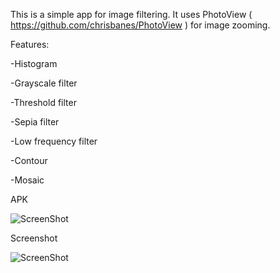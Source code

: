 This is a simple app for image filtering. It uses PhotoView 
( https://github.com/chrisbanes/PhotoView ) for image zooming.

Features:

-Histogram 

-Grayscale filter

-Threshold filter

-Sepia filter

-Low frequency filter

-Contour

-Mosaic

APK

![ScreenShot](https://dl.dropboxusercontent.com/u/15498857/DemoFiltersQR.png)

Screenshot

![ScreenShot](https://raw.github.com/Holoceo/DemoFilters/master/screenshot.png)